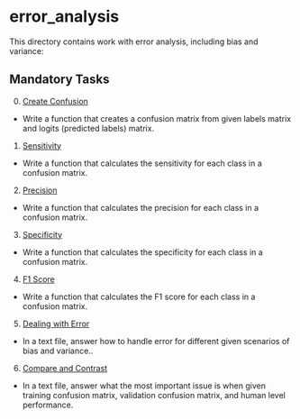 # error_analysis

This directory contains work with error analysis, including bias and variance:

## Mandatory Tasks

0. [Create Confusion](/supervised_learning/error_analysis/0-create_confusion.py)

* Write a function that creates a confusion matrix from given labels matrix and logits (predicted labels) matrix.

1. [Sensitivity](/supervised_learning/error_analysis/1-sensitivity.py)

* Write a function that calculates the sensitivity for each class in a confusion matrix.

2. [Precision](/supervised_learning/error_analysis/2-precision.py)

* Write a function that calculates the precision for each class in a confusion matrix.

3. [Specificity](/supervised_learning/error_analysis/3-specificity)

* Write a function that calculates the specificity for each class in a confusion matrix.

4. [F1 Score](/supervised_learning/error_analysis/4-f1_score.py)

* Write a function that calculates the F1 score for each class in a confusion matrix.

5. [Dealing with Error](/supervised_learning/error_analysis/5-error_handling)

* In a text file, answer how to handle error for different given scenarios of bias and variance..

6. [Compare and Contrast](/supervised_learning/error_analysis/6-compare_and_contrast)

* In a text file, answer what the most important issue is when given training confusion matrix, validation confusion matrix, and human level performance.
